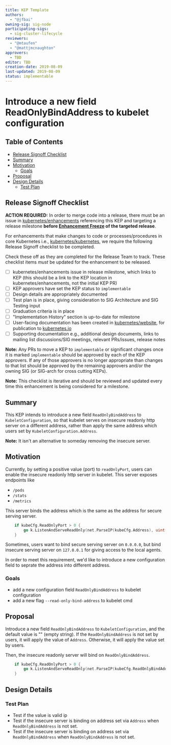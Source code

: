```yaml
---
title: KEP Template
authors:
  - "@jfbai"
owning-sig: sig-node
participating-sigs:
  - sig-cluster-lifecycle
reviewers:
  - "@mtaufen"
  - "@mattjmcnaughton"
approvers:
  - TBD
editor: TBD
creation-date: 2019-08-09
last-updated: 2019-08-09
status: implementable
---
```


# Introduce a new field ReadOnlyBindAddress to kubelet configuration

## Table of Contents

<!-- toc -->
- [Release Signoff Checklist](#release-signoff-checklist)
- [Summary](#summary)
- [Motivation](#motivation)
  - [Goals](#goals)
- [Proposal](#proposal)
- [Design Details](#design-details)
  - [Test Plan](#test-plan)
<!-- /toc -->

## Release Signoff Checklist

**ACTION REQUIRED:** In order to merge code into a release, there must be an issue in [kubernetes/enhancements] referencing this KEP and targeting a release milestone **before [Enhancement Freeze](https://github.com/kubernetes/sig-release/tree/master/releases)
of the targeted release**.

For enhancements that make changes to code or processes/procedures in core Kubernetes i.e., [kubernetes/kubernetes], we require the following Release Signoff checklist to be completed.

Check these off as they are completed for the Release Team to track. These checklist items _must_ be updated for the enhancement to be released.

- [ ] kubernetes/enhancements issue in release milestone, which links to KEP (this should be a link to the KEP location in kubernetes/enhancements, not the initial KEP PR)
- [ ] KEP approvers have set the KEP status to `implementable`
- [ ] Design details are appropriately documented
- [ ] Test plan is in place, giving consideration to SIG Architecture and SIG Testing input
- [ ] Graduation criteria is in place
- [ ] "Implementation History" section is up-to-date for milestone
- [ ] User-facing documentation has been created in [kubernetes/website], for publication to [kubernetes.io]
- [ ] Supporting documentation e.g., additional design documents, links to mailing list discussions/SIG meetings, relevant PRs/issues, release notes

**Note:** Any PRs to move a KEP to `implementable` or significant changes once it is marked `implementable` should be approved by each of the KEP approvers. If any of those approvers is no longer appropriate than changes to that list should be approved by the remaining approvers and/or the owning SIG (or SIG-arch for cross cutting KEPs).

**Note:** This checklist is iterative and should be reviewed and updated every time this enhancement is being considered for a milestone.

[kubernetes.io]: https://kubernetes.io/
[kubernetes/enhancements]: https://github.com/kubernetes/enhancements/issues
[kubernetes/kubernetes]: https://github.com/kubernetes/kubernetes
[kubernetes/website]: https://github.com/kubernetes/website

## Summary

This KEP intends to introduce a new field `ReadOnlyBindAddress` to `KubeletConfiguration`, so that kubelet serves on insecure readonly http server on a different address, rather than apply the same address which users set by `KubeletConfiguration.Address`.

**Note:** It isn't an alternative to someday removing the insecure server.

## Motivation

Currently, by setting a positive value (port) to `readOnlyPort`, users can enable the insecure readonly http server in kubelet. This server exposes endpoints like

- `/pods` 
- `/stats`
- `/metrics`

This server binds the address which is the same as the address for secure serving server.

```go
	if kubeCfg.ReadOnlyPort > 0 {
		go k.ListenAndServeReadOnly(net.ParseIP(kubeCfg.Address), uint(kubeCfg.ReadOnlyPort), enableCAdvisorJSONEndpoints)
	}
```

Sometimes, users want to bind secure serving server on `0.0.0.0`, but bind insecure serving server on `127.0.0.1` for giving access to the local agents.

In order to meet this requirement, we'd like to introduce a new configuration field to seprate the address into different address.

### Goals

- add a new configuration field `ReadOnlyBindAddress` to kubelet configuration
- add a new flag `--read-only-bind-address` to kubelet cmd

## Proposal

Introduce a new field `ReadOnlyBindAddress` to `KubeletConfiguration`, and the default value is "" (empty string). If the `ReadOnlyBindAddress` is not set by users, it will apply the value of `Address`. Otherwise, it will apply the value set by users.

Then, the insecure readonly server will bind on `ReadOnlyBindAddress`.

```go
	if kubeCfg.ReadOnlyPort > 0 {
		go k.ListenAndServeReadOnly(net.ParseIP(kubeCfg.ReadOnlyBindAddress), uint(kubeCfg.ReadOnlyPort), enableCAdvisorJSONEndpoints)
	}
```

## Design Details

### Test Plan

- Test if the value is valid ip
- Test if the insecure server is binding on address set via `Address` when `ReadOnlyBindAddress` is not set.
- Test if the insecure server is binding on address set via `ReadOnlyBindAddress` when `ReadOnlyBindAddress` is not set.

